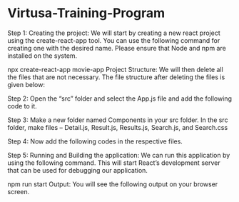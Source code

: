 # Virtusa-Training-Program


Step 1: Creating the project: We will start by creating a new react project using the create-react-app tool. You can use the following command for creating one with the desired name. Please ensure that Node and npm are installed on the system.

npx create-react-app movie-app
Project Structure: We will then delete all the files that are not necessary. The file structure after deleting the files is given below:

Step 2: Open the “src” folder and select the App.js file and add the following code to it.

Step 3: Make a new folder named Components in your src folder. In the src folder, make files – Detail.js, Result.js, Results.js, Search.js, and Search.css

Step 4: Now add the following codes in the respective files.

Step 5: Running and Building the application: We can run this application by using the following command. This will start React’s development server that can be used for debugging our application.

npm run start
Output: You will see the following output on your browser screen.

